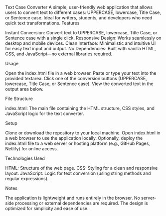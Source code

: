 Text Case Converter
A simple, user-friendly web application that allows users to convert text to different cases: UPPERCASE, lowercase, Title Case, or Sentence case. Ideal for writers, students, and developers who need quick text transformations.
Features

Instant Conversion: Convert text to UPPERCASE, lowercase, Title Case, or Sentence case with a single click.
Responsive Design: Works seamlessly on desktop and mobile devices.
Clean Interface: Minimalistic and intuitive UI for easy text input and output.
No Dependencies: Built with vanilla HTML, CSS, and JavaScript—no external libraries required.

Usage

Open the index.html file in a web browser.
Paste or type your text into the provided textarea.
Click one of the conversion buttons (UPPERCASE, lowercase, Title Case, or Sentence case).
View the converted text in the output area below.

File Structure

index.html: The main file containing the HTML structure, CSS styles, and JavaScript logic for the text converter.

Setup

Clone or download the repository to your local machine.
Open index.html in a web browser to use the application locally.
Optionally, deploy the index.html file to a web server or hosting platform (e.g., GitHub Pages, Netlify) for online access.

Technologies Used

HTML: Structure of the web page.
CSS: Styling for a clean and responsive layout.
JavaScript: Logic for text conversion (using string methods and regular expressions).

Notes

The application is lightweight and runs entirely in the browser.
No server-side processing or external dependencies are required.
The design is optimized for simplicity and ease of use.
